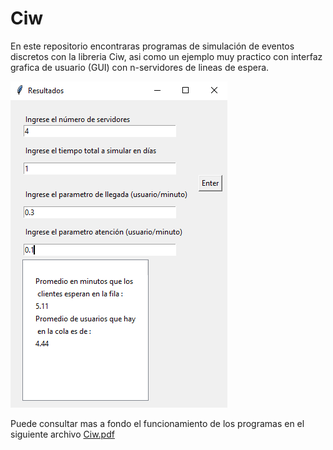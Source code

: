 # Ciw
En este repositorio encontraras programas de simulación de eventos discretos con la libreria Ciw, asi como un ejemplo muy practico con interfaz grafica de usuario (GUI) con n-servidores de lineas de espera.

![Image text](https://github.com/OsvaldoYa22/Ciw/blob/main/Captura02.PNG)

Puede consultar mas a fondo el funcionamiento de los programas en el siguiente archivo [Ciw.pdf](https://drive.google.com/file/d/1DbvPjLUV1mxFk8B5LBereYhJi3MJc0Uf/view?usp=sharing
)
